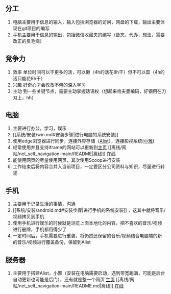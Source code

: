 ## 分工
1. 电脑主要用于信息的输入，输入包括浏览器的访问，网盘的下载，输出主要体现在git项目的编写
2. 手机主要用于信息的输出，包括微信收藏夹的编写（备忘，代办，想法，需要改正的臭毛病）

## 竞争力
1. 效率 单位时间可以干更多的活，可以懒（4h的活花8h干）但不可以菜（4h的活只能花8h干）
2. 兴趣 好奇心才会孜孜不倦的深入学习
3. 主动 到一些关键节点，需要主动掌握话语权（想起来哈夫曼编码，好钢用在刀刃上，hh）

## 电脑
1. 主要进行办公，学习，娱乐
2. [[系统/安装/win.md#安装步骤|进行电脑的系统安装]]
3. 使用edge浏览器进行同步，连接外界存储（[Alist](http://175.178.88.119:5244/)），连接影视系统([小雅](http://175.178.88.119:5344/))
4. 经常使用并且支持iframe的网站可以更新到[主页](http://175.178.88.119/) [[离线/网站/net_self_navigation-main/README|离线]] [在线](https://github.com/githcc/net_self_navigation)
5. 能使用网页的尽量使用网页，其次使用Scoop进行安装
6. 工作结束后将内容合并入当前项目，一定要区分公司资料与知识，尽量进行转述

## 手机
1. 主要用于记录生活的事情，沟通
2. [[系统/安装/android.md#安装步骤|进行手机的系统安装]] ，这其中就将音乐/视频拷贝到手机
3. 使用手机进行娱乐的时候就是浏览上面本地化的内容，把不喜欢的音乐/视频进行删除，手机都用得少了
4. 一定时间后，手机需要进行重装，将仍然还保留的音乐/视频结合电脑端的新的音乐/视频进行覆盖备份，保留到Alist


## 服务器
1. 主要用于搭建Alist，小雅（安装在电脑需要启动，遇到带宽跑满，可能是后台自动更新也可能是后门），还有就是整一个网页 [主页](http://175.178.88.119/) [[离线/网站/net_self_navigation-main/README.md|离线]] [在线](https://github.com/githcc/net_self_navigation)